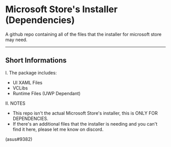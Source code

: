 # Microsoft Store's Installer (Dependencies)

A github repo containing all of the files that the installer for microsoft store may need.

-----------------------------------------------------------
Short Informations
-----------------------------------------------------------
I. The package includes:
- UI XAML Files
- VCLibs 
- Runtime Files (UWP Dependant)

II. NOTES
- This repo isn't the actual Microsoft Store's installer, this is ONLY FOR DEPENDENCIES.
- If there's an additional files that the installer is needing and you can't find it here, please let me know on discord.

(asus#9382)
